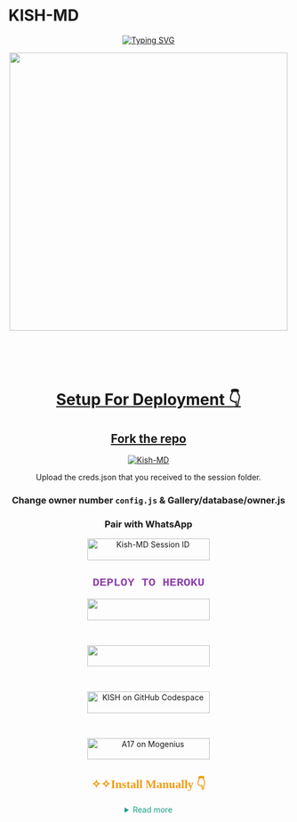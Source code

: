 
# KISH-MD 
<div align="center">
<a href="https://git.io/typing-svg"><img src="https://readme-typing-svg.demolab.com?font=Ribeye&size=50&pause=1000&color=F710B1&center=true&width=910&height=100&lines=I'M+KISH-MD;Multi+Device+Whatsapp+Bot;" alt="Typing SVG" /></a>
  
<p align="center">  
  <a href="https://youtube.com/Brashokish">   
    <img src="https://telegra.ph/file/a2404cf4912a775f17164.jpg"width="500" height="500"/>
</p>
</br>
</br>
</br>
    
# Setup For Deployment 👇

## Fork the repo
    
<div align="center">
    <a href="https://github.com/Brashokish/Kish-MD/fork">
        <img title="Kish-MD" src="https://img.shields.io/badge/FORK%20Kish%20MD-FF5733?style=for-the-badge&logo=stackshare" />
    </a>




 Upload the creds.json that you received to the session folder.
### Change owner number `config.js` & Gallery/database/owner.js

### Pair with WhatsApp
  <div align="center">
    <a href="https://kish-md-pairing.onrender.com/">
        <img title="Kish-MD Session ID" src="https://img.shields.io/badge/GET%20SESSION-FF5733?style=for-the-badge&logo=msi&logoColor=white" width="220" height="38.45" />
    </a>
</div>
  
  
<h2 style="color: #8E44AD; font-family: 'Courier New';">DEPLOY TO HEROKU</h2>
<p align="center">
    <a href="https://dashboard.heroku.com/new?template=https://github.com/Brashokish/Kish-MD">
        <img src="https://img.shields.io/badge/Heroku%20Deploy-9B59B6?style=for-the-badge&logo=heroku" width="220" height="38.45" />
    </a>
</p>
<br>
<p align="center">
    <a href="https://railway.app">
        <img src="https://img.shields.io/badge/RailWay%20Account-3498DB?style=for-the-badge&logo=Railway" width="220" height="38.45" />
    </a>
</p>
<br>
<p align="center">
    <a href="https://github.com/codespaces/new">
        <img title="KISH on GitHub Codespace" src="https://img.shields.io/badge/DEPLOY%20CODESPACE-2ECC71?style=for-the-badge&logo=visualstudiocode" width="220" height="38.45" />
    </a>
</p>
<br>
<p align="center">
    <a href="https://studio.mogenius.com/studio/cloud-space/cloud-space-overview">
        <img title="A17 on Mogenius" src="https://img.shields.io/badge/DEPLOY%20MOGENIUS-1ABC9C?style=for-the-badge&logo=genius" width="220" height="38.45" />
    </a>
</p>

<h2 style="color: #F39C12; font-family: 'Lucida Console';">✧✧Install Manually 👇</h2>

<details>
    <summary style="color: #16A085;">Read more</summary>
    <br>
    <pre style="background-color: #F0F0F0; padding: 10px; border-radius: 5px;">

# ✧✧Install Manually 👇

<details>
<summary>Read more</summary>

<br>

- TERMUX
```js

pkg update && pkg upgrade

pkg install bash

pkg install libwebp

pkg install git -y

pkg install nodejs -y 

pkg install ffmpeg -y 

pkg install wget

pkg install yarn

pkg install imagemagick -y

git clone https://github.com/Ur Repo

cd Kish-MD

rm -rf session

npm i 

node index.js

```
<br>

</details>


 ### ✧✧ Follow this Tutorial for Kish-Md  free and safe Deployment

  <a href="https://youtu.be/pn769zbeVXU?si=l4ZScy_qHVP4C6uG"><img src="https://img.shields.io/badge/Tutorial-Video-ff0000?style=for-the-badge&logo=youtube&logoColor=ff000000&link=https://youtu.be/pn769zbeVXU?si=l4ZScy_qHVP4C6uG" /><br>
     
## ```Bot Support Groups```
<p align="center">
<a href="https://chat.whatsapp.com/LhBwWwQAS4y93XOsCKpxdv"><img src="https://img.shields.io/badge/Join support group-25D366?style=for-the-badge&logo=whatsapp&logoColor=white"width="220" height="38.45"/></a>
</p>
### THANKS TO:
- [***MG TOPHAZ***](https://github.com/MGTOPHAZ) For several Cmds Addition.

- [***Fortunatusmokaya***](https://github.com/Fortunatusmokaya) For several Cmds Addition
